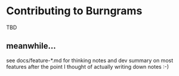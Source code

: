 # Contributing to Burngrams

TBD

## meanwhile...

see docs/feature-\*.md for thinking notes and dev summary on most features after the point I thought of actually writing down notes :-)
